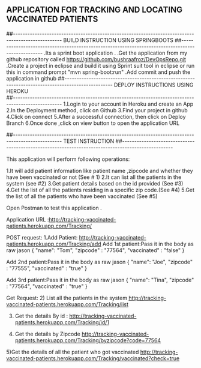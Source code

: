 ## APPLICATION FOR TRACKING AND LOCATING VACCINATED PATIENTS 
##--------------------------------------------------------------------------------------------------
								BUILD INSTRUCTION USING SPRINGBOOTS
##--------------------------------------------------------------------------------------------------
.Its a sprint boot application .
.Get the application from my github repository called https://github.com/bushraafroz/DevOpsRepo.git 
.Create a project in eclipse and build it using Sprint suit tool in eclipse or run this in command prompt "mvn spring-boot:run"
.Add commit and push the application in github 
##--------------------------------------------------------------------------------------------------
								DEPLOY INSTRUCTIONS USING HEROKU  
##--------------------------------------------------------------------------------------------------
1.Login to your account in Heroku and create an App
2.In the Deployment method, click on Github
3.Find your project in github
4.Click on connect
5.After a successful connection, then click on Deploy Branch
6.Once done ,click on view button to open the application URL 

##--------------------------------------------------------------------------------------------------
								TEST INSTRUCTION
##---------------------------------------------------------------------------------------------------

This application will perform following operations:

1.It will add patient information like patient name ,zipcode and whether they have been vaccinated or not (See # 1)
2.It can list all the patients in the system (see #2)
3.Get patient details based on the id provided (See #3)
4.Get the list of all the patients residing in a specific zip code.(See #4)
5.Get the list of all the patients who have been vaccinated (See #5) 

Open Postman to test this application .

Application URL :http://tracking-vaccinated-patients.herokuapp.com/Tracking/


POST request:
1.Add Patient:
http://tracking-vaccinated-patients.herokuapp.com/Tracking/add
Add 1st patient:Pass it in the body as raw jason
{
    "name": "Tom",
    "zipcode" : "77564",
    "vaccinated" : "false"
}


Add 2nd patient:Pass it in the body as raw jason
{
    "name": "Joe",
    "zipcode" : "77555",
    "vaccinated" : "true"
}

Add 3rd patient:Pass it in the body as raw jason
{
    "name": "Tina",
    "zipcode" : "77564",
    "vaccinated" : "true"
}

Get Request:
2) List all the patients in the system
http://tracking-vaccinated-patients.herokuapp.com/Tracking/list

3) Get the details By id :
http://tracking-vaccinated-patients.herokuapp.com/Tracking/id/1

4) Get the details by Zipcode
http://tracking-vaccinated-patients.herokuapp.com/Tracking/byzipcode?code=77564

5)Get the details of all the patient who got vaccinated 
http://tracking-vaccinated-patients.herokuapp.com/Tracking/vaccinated?check=true

